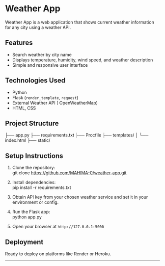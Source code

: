 # Weather App

Weather App is a web application that shows current weather information for any city using a weather API.

## Features

- Search weather by city name  
- Displays temperature, humidity, wind speed, and weather description  
- Simple and responsive user interface  

## Technologies Used

- Python  
- Flask (`render_template`, `request`)  
- External Weather API ( OpenWeatherMap)  
- HTML, CSS 

## Project Structure

├── app.py
├── requirements.txt
├── Procfile
├── templates/
│ └── index.html
├── static/

## Setup Instructions

1. Clone the repository:  
git clone https://github.com/MAHIMA-0/weather-app.git

2. Install dependencies:  
pip install -r requirements.txt

3. Obtain API key from your chosen weather service and set it in your environment or config.  

4. Run the Flask app:  
python app.py

5. Open your browser at `http://127.0.0.1:5000`

## Deployment

Ready to deploy on platforms like Render or Heroku.

---









